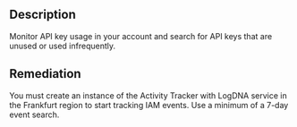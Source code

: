 ## Description

Monitor API key usage in your account and search for API keys that are unused or used infrequently.

## Remediation

You must create an instance of the Activity Tracker with LogDNA service in the Frankfurt region to start tracking IAM events. Use a minimum of a 7-day event search.
